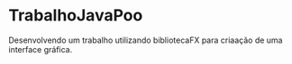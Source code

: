 # TrabalhoJavaPoo
Desenvolvendo um trabalho utilizando bibliotecaFX para criaação de uma interface gráfica.
